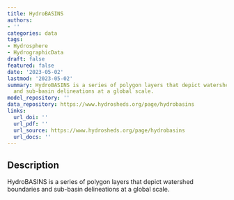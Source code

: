 ```yaml
---
title: HydroBASINS
authors:
- ''
categories: data
tags:
- Hydrosphere
- HydrographicData
draft: false
featured: false
date: '2023-05-02'
lastmod: '2023-05-02'
summary: HydroBASINS is a series of polygon layers that depict watershed boundaries
  and sub-basin delineations at a global scale.
model_repository: ''
data_repository: https://www.hydrosheds.org/page/hydrobasins
links:
  url_doi: ''
  url_pdf: ''
  url_source: https://www.hydrosheds.org/page/hydrobasins
  url_docs: ''
---
```


## Description

HydroBASINS is a series of polygon layers that depict watershed boundaries and sub-basin delineations at a global scale.

